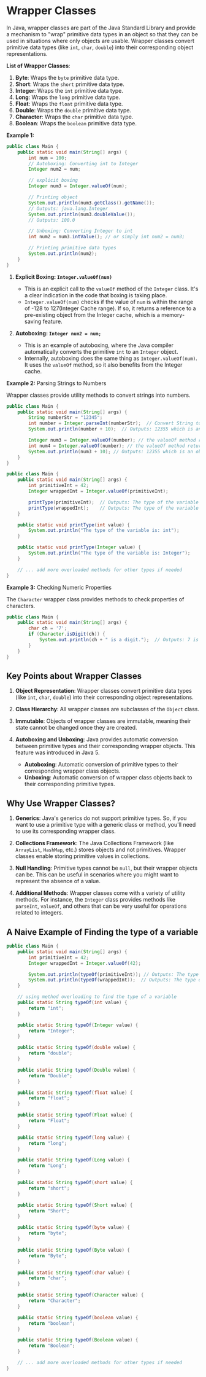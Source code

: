 # Wrapper Classes

In Java, wrapper classes are part of the Java Standard Library and provide a mechanism to "wrap" primitive data types in an object so that they can be used in situations where only objects are usable. Wrapper classes convert primitive data types (like `int`, `char`, `double`) into their corresponding object representations.

**List of Wrapper Classes**:

1. **Byte**: Wraps the `byte` primitive data type.
2. **Short**: Wraps the `short` primitive data type.
3. **Integer**: Wraps the `int` primitive data type.
4. **Long**: Wraps the `long` primitive data type.
5. **Float**: Wraps the `float` primitive data type.
6. **Double**: Wraps the `double` primitive data type.
7. **Character**: Wraps the `char` primitive data type.
8. **Boolean**: Wraps the `boolean` primitive data type.

**Example 1:**

```java {cmd}
public class Main {
    public static void main(String[] args) {
        int num = 100;
        // Autoboxing: Converting int to Integer
        Integer num2 = num;

        // explicit boxing 
        Integer num3 = Integer.valueOf(num);

        // Printing object
        System.out.println(num3.getClass().getName());
        // Outputs: java.lang.Integer
        System.out.println(num3.doubleValue());
        // Outputs: 100.0

        // Unboxing: Converting Integer to int
        int num2 = num3.intValue(); // or simply int num2 = num3;

        // Printing primitive data types
        System.out.println(num2);
    }
}
```

1. **Explicit Boxing: `Integer.valueOf(num)`**
   - This is an explicit call to the `valueOf` method of the `Integer` class. It's a clear indication in the code that boxing is taking place.
   - `Integer.valueOf(num)` checks if the value of `num` is within the range of -128 to 127(Integer Cache range). If so, it returns a reference to a pre-existing object from the Integer cache, which is a memory-saving feature.

2. **Autoboxing: `Integer num2 = num;`**
   - This is an example of autoboxing, where the Java compiler automatically converts the primitive `int` to an `Integer` object.
   - Internally, autoboxing does the same thing as `Integer.valueOf(num)`. It uses the `valueOf` method, so it also benefits from the Integer cache.

**Example 2:** Parsing Strings to Numbers

Wrapper classes provide utility methods to convert strings into numbers.

```java {cmd}
public class Main {
    public static void main(String[] args) {
        String numberStr = "12345";
        int number = Integer.parseInt(numberStr);  // Convert String to int - parseInt returns a primitive int
        System.out.println(number + 10);  // Outputs: 12355 which is an primitive integer

        Integer num3 = Integer.valueOf(number); // the valueOf method returns an Integer object
        int num4 = Integer.valueOf(number); // the valueOf method returns an Integer object but it is automatically unboxed to an int
        System.out.println(num3 + 10); // Outputs: 12355 which is an object of Integer class
    }
}
```

```java {cmd}
public class Main {
    public static void main(String[] args) {
        int primitiveInt = 42;
        Integer wrappedInt = Integer.valueOf(primitiveInt);

        printType(primitiveInt);  // Outputs: The type of the variable is: int
        printType(wrappedInt);    // Outputs: The type of the variable is: Integer
    }

    public static void printType(int value) {
        System.out.println("The type of the variable is: int");
    }

    public static void printType(Integer value) {
        System.out.println("The type of the variable is: Integer");
    }

    // ... add more overloaded methods for other types if needed
}

```

**Example 3:** Checking Numeric Properties

The `Character` wrapper class provides methods to check properties of characters.

```java {cmd}
public class Main {
    public static void main(String[] args) {
        char ch = '7';
        if (Character.isDigit(ch)) {
            System.out.println(ch + " is a digit.");  // Outputs: 7 is a digit.
        }
    }
}
```

## Key Points about Wrapper Classes

1. **Object Representation**: Wrapper classes convert primitive data types (like `int`, `char`, `double`) into their corresponding object representations.

2. **Class Hierarchy**: All wrapper classes are subclasses of the `Object` class.

3. **Immutable**: Objects of wrapper classes are immutable, meaning their state cannot be changed once they are created.

4. **Autoboxing and Unboxing**: Java provides automatic conversion between primitive types and their corresponding wrapper objects. This feature was introduced in Java 5.
   - **Autoboxing**: Automatic conversion of primitive types to their corresponding wrapper class objects.
   - **Unboxing**: Automatic conversion of wrapper class objects back to their corresponding primitive types.

## Why Use Wrapper Classes?

1. **Generics**: Java's generics do not support primitive types. So, if you want to use a primitive type with a generic class or method, you'll need to use its corresponding wrapper class.

2. **Collections Framework**: The Java Collections Framework (like `ArrayList`, `HashMap`, etc.) stores objects and not primitives. Wrapper classes enable storing primitive values in collections.

3. **Null Handling**: Primitive types cannot be `null`, but their wrapper objects can be. This can be useful in scenarios where you might want to represent the absence of a value.

4. **Additional Methods**: Wrapper classes come with a variety of utility methods. For instance, the `Integer` class provides methods like `parseInt`, `valueOf`, and others that can be very useful for operations related to integers.

## A Naive Example of Finding the type of a variable

```java {cmd}
public class Main {
    public static void main(String[] args) {
        int primitiveInt = 42;
        Integer wrappedInt = Integer.valueOf(42);

        System.out.println(typeOf(primitiveInt)); // Outputs: The type of the variable is: int
        System.out.println(typeOf(wrappedInt));  // Outputs: The type of the variable is: Integer
    }

    // using method overloading to find the type of a variable
    public static String typeOf(int value) {
        return "int";
    }

    public static String typeOf(Integer value) {
        return "Integer";
    }

    public static String typeOf(double value) {
        return "double";
    }

    public static String typeOf(Double value) {
        return "Double";
    }

    public static String typeOf(float value) {
        return "float";
    }

    public static String typeOf(Float value) {
        return "Float";
    }

    public static String typeOf(long value) {
        return "long";
    }

    public static String typeOf(Long value) {
        return "Long";
    }

    public static String typeOf(short value) {
        return "short";
    }

    public static String typeOf(Short value) {
        return "Short";
    }

    public static String typeOf(byte value) {
        return "byte";
    }

    public static String typeOf(Byte value) {
        return "Byte";
    }

    public static String typeOf(char value) {
        return "char";
    }

    public static String typeOf(Character value) {
        return "Character";
    }

    public static String typeOf(boolean value) {
        return "boolean";
    }

    public static String typeOf(Boolean value) {
        return "Boolean";
    }

    // ... add more overloaded methods for other types if needed
}
```

